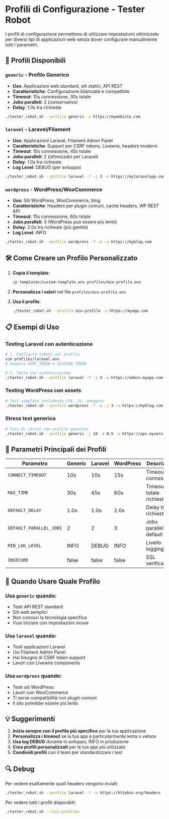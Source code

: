 # Profili di Configurazione - Tester Robot

I profili di configurazione permettono di utilizzare impostazioni ottimizzate per diversi tipi di applicazioni web senza dover configurare manualmente tutti i parametri.

## 📁 Profili Disponibili

### `generic` - Profilo Generico
- **Uso**: Applicazioni web standard, siti statici, API REST
- **Caratteristiche**: Configurazione bilanciata e compatibile
- **Timeout**: 10s connessione, 30s totale
- **Jobs paralleli**: 2 (conservativo)
- **Delay**: 1.0s tra richieste

```bash
./tester_robot.sh --profile generic -u https://mywebsite.com
```

### `laravel` - Laravel/Filament
- **Uso**: Applicazioni Laravel, Filament Admin Panel
- **Caratteristiche**: Support per CSRF tokens, Livewire, headers moderni
- **Timeout**: 10s connessione, 45s totale
- **Jobs paralleli**: 2 (ottimizzato per Laravel)
- **Delay**: 1.0s tra richieste
- **Log Level**: DEBUG (per sviluppo)

```bash
./tester_robot.sh --profile laravel -f -j 3 -u https://mylaravelapp.com
```

### `wordpress` - WordPress/WooCommerce
- **Uso**: Siti WordPress, WooCommerce, blog
- **Caratteristiche**: Headers per plugin comuni, cache headers, WP REST API
- **Timeout**: 15s connessione, 60s totale
- **Jobs paralleli**: 3 (WordPress può essere più lento)
- **Delay**: 2.0s tra richieste (più gentile)
- **Log Level**: INFO

```bash
./tester_robot.sh --profile wordpress -f -a -u https://myblog.com
```

## 🛠️ Come Creare un Profilo Personalizzato

1. **Copia il template**:
   ```bash
   cp templates/custom-template.env profiles/mio-profilo.env
   ```

2. **Personalizza i valori** nel file `profiles/mio-profilo.env`

3. **Usa il profilo**:
   ```bash
   ./tester_robot.sh --profile mio-profilo -u https://myapp.com
   ```

## 📋 Esempi di Uso

### Testing Laravel con autenticazione
```bash
# 1. Configura tokens nel profilo
vim profiles/laravel.env
# Imposta XSRF_TOKEN e SESSION_TOKEN

# 2. Testa con autenticazione
./tester_robot.sh --profile laravel -f -j 2 -u https://admin.myapp.com
```

### Testing WordPress con assets
```bash
# Test completo includendo CSS, JS, immagini
./tester_robot.sh --profile wordpress -f -a -j 3 -u https://myblog.com
```

### Stress test generico
```bash
# Test di carico con profilo generico
./tester_robot.sh --profile generic -j 10 -d 0.5 -u https://api.myservice.com
```

## 🔧 Parametri Principali dei Profili

| Parametro | Generic | Laravel | WordPress | Descrizione |
|-----------|---------|---------|-----------|-------------|
| `CONNECT_TIMEOUT` | 10s | 10s | 15s | Timeout connessione |
| `MAX_TIME` | 30s | 45s | 60s | Timeout totale richiesta |
| `DEFAULT_DELAY` | 1.0s | 1.0s | 2.0s | Delay tra richieste |
| `DEFAULT_PARALLEL_JOBS` | 2 | 2 | 3 | Jobs paralleli default |
| `MIN_LOG_LEVEL` | INFO | DEBUG | INFO | Livello logging |
| `INSECURE` | false | false | false | SSL verificato |

## 🎯 Quando Usare Quale Profilo

### Usa `generic` quando:
- Testi API REST standard
- Siti web semplici
- Non conosci la tecnologia specifica
- Vuoi iniziare con impostazioni sicure

### Usa `laravel` quando:
- Testi applicazioni Laravel
- Usi Filament Admin Panel
- Hai bisogno di CSRF token support
- Lavori con Livewire components

### Usa `wordpress` quando:
- Testi siti WordPress
- Lavori con WooCommerce
- Ti serve compatibilità con plugin comuni
- Il sito potrebbe essere più lento

## 💡 Suggerimenti

1. **Inizia sempre con il profilo più specifico** per la tua applicazione
2. **Personalizza i timeout** se la tua app è particolarmente lenta o veloce
3. **Usa log DEBUG** durante lo sviluppo, INFO in produzione
4. **Crea profili personalizzati** per le tue app più utilizzate
5. **Condividi profili** con il team per standardizzare i test

## 🔍 Debug

Per vedere esattamente quali headers vengono inviati:
```bash
./tester_robot.sh --profile laravel -t -u https://httpbin.org/headers
```

Per vedere tutti i profili disponibili:
```bash
./tester_robot.sh --list-profiles
```